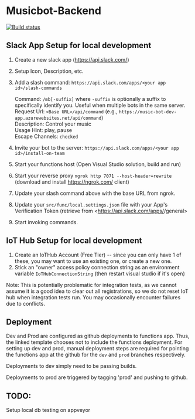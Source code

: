 # Musicbot-Backend

[![Build status](https://ci.appveyor.com/api/projects/status/343h8hq0wkymm42i?svg=true)](https://ci.appveyor.com/project/kensykora/musicbot-backend)

## Slack App Setup for local development

1. Create a new slack app (<https://api.slack.com/>)
1. Setup Icon, Description, etc.
1. Add a slash command: `https://api.slack.com/apps/<your app id>/slash-commands`

    Command: `/mb[-suffix]` where `-suffix` is optionally a suffix to specifically identify you. Useful when multiple bots in the same server.  
    Request Url: `<Base URL>/api/command` (e.g., `https://music-bot-dev-app.azurewebsites.net/api/command`)  
    Description: Control your music  
    Usage Hint: play, pause  
    Escape Channels: `checked`

1. Invite your bot to the server: `https://api.slack.com/apps/<your app id>/install-on-team`
1. Start your functions host (Open Visual Studio solution, build and run)
1. Start your reverse proxy `ngrok http 7071 --host-header=rewrite` (download and install <https://ngrok.com/> client)
1. Update your slash command above with the base URL from ngrok.
1. Update your `src/func/local.settings.json` file with your App's Verification Token (retrieve from <https://api.slack.com/apps/<YOUR APP ID>/general> 
1. Start invoking commands.

## IoT Hub Setup for local development

1. Create an IoTHub Account (Free Tier) -- since you can only have 1 of these, you may want to use an existing one, or create a new one.
1. Stick an "owner" access policy connection string as an environment variable `IoTHubConnectionString` (then restart visual studio if it's open)

Note: This is potentially problematic for integration tests, as we cannot assume it is a good idea to clear out all registrations, so we do not reset IoT hub when integration tests run. You may occasionally encounter failures due to conflicts.

## Deployment

Dev and Prod are configured as github deployments to functions app. Thus, the linked template chooses not to include the functions deployment. For setting up dev and prod, manual deployment steps are required for pointing the functions app at the github for the `dev` and `prod` branches respectively.

Deployments to dev simply need to be passing builds.

Deployments to prod are triggered by tagging 'prod' and pushing to github.

## TODO:

Setup local db testing on appveyor